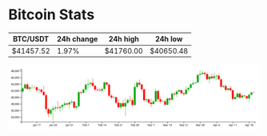 # Bitcoin Stats

BTC/USDT|24h change|24h high|24h low|
|---|---|---|---|
|$41457.52|1.97%|$41760.00|$40650.48|

<img src="./chart.svg">
